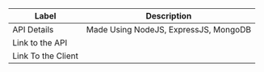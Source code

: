 |Label|Description|
|-|-|
|API Details|Made Using NodeJS, ExpressJS, MongoDB|
|Link to the API||
|Link To the Client||